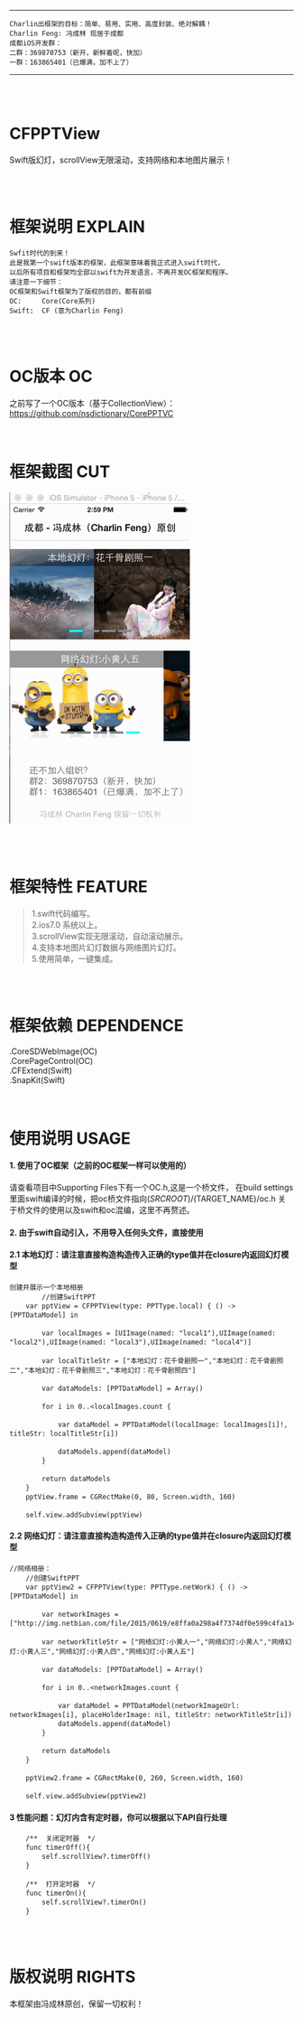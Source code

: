 
-----
    Charlin出框架的目标：简单、易用、实用、高度封装、绝对解耦！
    Charlin Feng: 冯成林 现居于成都
    成都iOS开发群：
    二群：369870753（新开，新鲜着呢，快加）
    一群：163865401（已爆满，加不上了） 
-----

<br /><br />

# CFPPTView
   Swift版幻灯，scrollView无限滚动，支持网络和本地图片展示！

<br /><br />

框架说明 EXPLAIN
===============
    Swfit时代的到来！
    此是我第一个swift版本的框架，此框架意味着我正式进入swift时代，
    以后所有项目和框架均全部以swift为开发语言，不再开发OC框架和程序。
    请注意一下细节：
    OC框架和Swift框架为了版权的目的，都有前缀
    OC:     Core(Core系列)
    Swift:  CF (意为Charlin Feng)

<br /><br />

OC版本 OC
===============
之前写了一个OC版本（基于CollectionView）：<br />
https://github.com/nsdictionary/CorePPTVC <br />
<br /><br />

框架截图 CUT
===============
![image](./CFPPTView/show.gif)<br />

<br /><br />





框架特性 FEATURE
===============
>1.swift代码编写。<br />
>2.ios7.0 系统以上。<br />
>3.scrollView实现无限滚动，自动滚动展示。<br />
>4.支持本地图片幻灯数据与网络图片幻灯。<br />
>5.使用简单，一键集成。<br />


<br /><br />


框架依赖 DEPENDENCE
===============
.CoreSDWebImage(OC)<br />
.CorePageControl(OC)<br />
.CFExtend(Swift)<br />
.SnapKit(Swift)<br />
<br /><br />







使用说明 USAGE
===============

#### 1. 使用了OC框架（之前的OC框架一样可以使用的）
   请查看项目中Supporting Files下有一个OC.h,这是一个桥文件，
   在build settings里面swift编译的时候，把oc桥文件指向$(SRCROOT)/$(TARGET_NAME)/oc.h
   关于桥文件的使用以及swift和oc混编，这里不再赘述。
  
#### 2. 由于swift自动引入，不用导入任何头文件，直接使用

#### 2.1  本地幻灯：请注意直接构造构造传入正确的type值并在closure内返回幻灯模型
    创建并展示一个本地相册
            //创建SwiftPPT
        var pptView = CFPPTView(type: PPTType.local) { () -> [PPTDataModel] in
            
            var localImages = [UIImage(named: "local1"),UIImage(named: "local2"),UIImage(named: "local3"),UIImage(named: "local4")]
            
            var localTitleStr = ["本地幻灯：花千骨剧照一","本地幻灯：花千骨剧照二","本地幻灯：花千骨剧照三","本地幻灯：花千骨剧照四"]
            
            var dataModels: [PPTDataModel] = Array()
            
            for i in 0..<localImages.count {
                
                var dataModel = PPTDataModel(localImage: localImages[i]!, titleStr: localTitleStr[i])
            
                dataModels.append(dataModel)
            }
            
            return dataModels
        }
        pptView.frame = CGRectMake(0, 80, Screen.width, 160)
        
        self.view.addSubview(pptView)
        

#### 2.2  网络幻灯：请注意直接构造构造传入正确的type值并在closure内返回幻灯模型

    //网络相册：
        //创建SwiftPPT
        var pptView2 = CFPPTView(type: PPTType.netWork) { () -> [PPTDataModel] in
            
            var networkImages = ["http://img.netbian.com/file/2015/0619/e8ffa0a298a4f7374df0e599c4fa134d.jpg","http://img.netbian.com/file/20150319/0a176c7518b4b1e9041bb4ada0899160.jpg","http://img.netbian.com/file/20150114/96e7591ea70c43b06c47503a9d31c2f6.jpg","http://img.netbian.com/file/20141129/35b2d754f2eec0a41381115ccf46c2f4.jpg","http://img.netbian.com/file/20140511/2f42b589066cb7baba9f8a3ab820dd45.jpg"]
            
            var networkTitleStr = ["网络幻灯:小黄人一","网络幻灯:小黄人","网络幻灯:小黄人三","网络幻灯:小黄人四","网络幻灯:小黄人五"]
            
            var dataModels: [PPTDataModel] = Array()
            
            for i in 0..<networkImages.count {
                
                var dataModel = PPTDataModel(networkImageUrl: networkImages[i], placeHolderImage: nil, titleStr: networkTitleStr[i])
                dataModels.append(dataModel)
            }
            
            return dataModels
        }
        
        pptView2.frame = CGRectMake(0, 260, Screen.width, 160)
        
        self.view.addSubview(pptView2)

#### 3 性能问题：幻灯内含有定时器，你可以根据以下API自行处理

        /**  关闭定时器  */
        func timerOff(){
            self.scrollView?.timerOff()
        }
        
        /**  打开定时器  */
        func timerOn(){
            self.scrollView?.timerOn()
        }


<br/><br/>

版权说明 RIGHTS
===============
本框架由冯成林原创，保留一切权利！


